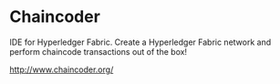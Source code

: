 # Chaincoder
IDE for Hyperledger Fabric. Create a Hyperledger Fabric network and perform chaincode transactions out of the box!

http://www.chaincoder.org/
